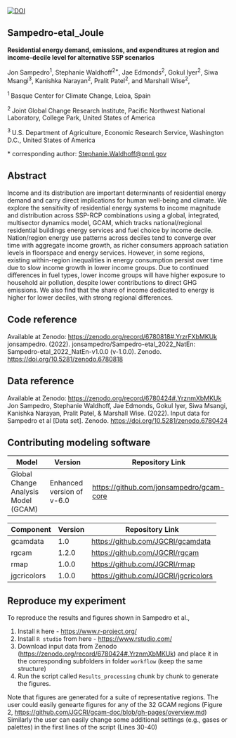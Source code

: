 [![DOI](https://zenodo.org/badge/508804988.svg)](https://zenodo.org/badge/latestdoi/508804988)

## Sampedro-etal_Joule

**Residential energy demand, emissions, and expenditures at region and income-decile level for alternative SSP scenarios**

Jon Sampedro<sup>1</sup>, Stephanie Waldhoff<sup>2\*</sup>, Jae Edmonds<sup>2</sup>, Gokul Iyer<sup>2</sup>, Siwa Msangi<sup>3</sup>, Kanishka Narayan<sup>2</sup>, Pralit Patel<sup>2</sup>, and Marshall Wise<sup>2</sup>, 

<sup>1 </sup> Basque Center for Climate Change, Leioa, Spain

<sup>2 </sup> Joint Global Change Research Institute, Pacific Northwest National Laboratory, College Park, United States of America

<sup>3 </sup> U.S. Department of Agriculture, Economic Research Service, Washington D.C., United States of America

\* corresponding author:  Stephanie.Waldhoff@pnnl.gov

## Abstract
Income and its distribution are important determinants of residential energy demand and carry direct implications for human well-being and climate. We explore the sensitivity of residential energy systems to income magnitude and distribution across SSP-RCP combinations using a global, integrated, multisector dynamics model, GCAM, which tracks national/regional residential buildings energy services and fuel choice by income decile. Nation/region energy use patterns across deciles tend to converge over time with aggregate income growth, as richer consumers approach satiation levels in floorspace and energy services. However, in some regions, existing within-region inequalities in energy consumption persist over time due to slow income growth in lower income groups. Due to continued differences in fuel types, lower income groups will have higher exposure to household air pollution, despite lower contributions to direct GHG emissions. We also find that the share of income dedicated to energy is higher for lower deciles, with strong regional differences.

## Code reference
Available at Zenodo: https://zenodo.org/record/6780818#.YrzrFXbMKUk
jonsampedro. (2022). jonsampedro/Sampedro-etal_2022_NatEn: Sampedro-etal_2022_NatEn-v1.0.0 (v-1.0.0). Zenodo. https://doi.org/10.5281/zenodo.6780818

## Data reference
Available at Zenodo: https://zenodo.org/record/6780424#.YrznmXbMKUk
Jon Sampedro, Stephanie Waldhoff, Jae Edmonds, Gokul Iyer, Siwa Msangi, Kanishka Narayan, Pralit Patel, & Marshall Wise. (2022). Input data for Sampedro et al [Data set]. Zenodo. https://doi.org/10.5281/zenodo.6780424

## Contributing modeling software
| Model | Version | Repository Link 
|-------|---------|-----------------
| Global Change Analysis Model (GCAM) | Enhanced version of v-6.0| https://github.com/jonsampedro/gcam-core | 

| Component| Version | Repository Link 
|-------|---------|-----------------
| gcamdata | 1.0| https://github.com/JGCRI/gcamdata | 
| rgcam | 1.2.0| https://github.com/JGCRI/rgcam | 
| rmap| 1.0.0| https://github.com/JGCRI/rmap | 
| jgcricolors| 1.0.0| https://github.com/JGCRI/jgcricolors| 

## Reproduce my experiment
To reproduce the results and figures shown in Sampedro et al.,

1. Install `R` here - https://www.r-project.org/
2. Install `R studio` from here - https://www.rstudio.com/
3. Download input data from Zenodo (https://zenodo.org/record/6780424#.YrznmXbMKUk) and place it in the corresponding subfolders in folder `workflow` (keep the same structure)
4. Run the script called `Results_processing` chunk by chunk to generate the figures.  

Note that figures are generated for a suite of representative regions. The user could easily genearte figures for any of the 32 GCAM regions (Figure 2, https://github.com/JGCRI/gcam-doc/blob/gh-pages/overview.md)
Similarly the user can easily change some additional settings (e.g., gases or palettes) in the first lines of the script (Lines 30-40)
